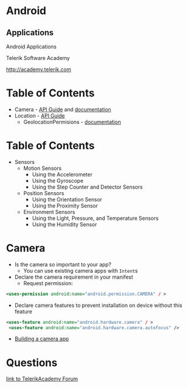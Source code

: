 <!-- section start -->

<!-- attr: {id: 'title', class: 'slide-title', hasScriptWrapper: true} -->
# Android
##  Applications
<div class="signature">
    <p class="signature-course">Android Applications</p>
    <p class="signature-initiative">Telerik Software Academy</p>
    <a href="http://academy.telerik.com" class="signature-link">http://academy.telerik.com</a>
</div>


<!-- section start -->
<!-- attr: { id:'table-of-contents', class:'' } -->
# Table of Contents
- Camera - [API Guide](http://developer.android.com/guide/topics/media/camera.html) and [documentation](http://developer.android.com/reference/android/hardware/Camera.html)
- Location - [API Guide](http://developer.android.com/guide/topics/location/index.html)
  - GeolocationPermisions - [documentation](http://developer.android.com/reference/android/webkit/GeolocationPermissions.html)

# Table of Contents
- Sensors
  - Motion Sensors
    - Using the Accelerometer
    - Using the Gyroscope
    - Using the Step Counter and Detector Sensors
  - Position Sensors
    - Using the Orientation Sensor
    - Using the Proximity Sensor
  - Environment Sensors
    - Using the Light, Pressure, and Temperature Sensors
    - Using the Humidity Sensor


<!-- section start -->
<!-- attr: { id:'', class:'slide-section', showInPresentation:true } -->
<!-- # Camera -->

<!-- attr: { hasScriptWrapper:true, style:'font-size:0.9em' } -->
# Camera
- Is the camera so important to your app?
  - You can use existing camera apps with `Intent`s
- Declare the camera requirement in your manifest
  - Request permission:

```xml
<uses-permission android:name="android.permission.CAMERA" / >
```
  - Declare camera features to prevent installation on device without this feature


```xml
<uses-feature android:name="android.hardware.camera" / >
 <uses-feature android:name="android.hardware.camera.autofocus" />
```
- [Building a camera app](http://developer.android.com/guide/topics/media/camera.html#custom-camera)

<!-- section start -->
<!-- attr: { id:'questions', class:'slide-section', showInPresentation:true } -->
# Questions
<!-- ## Android Applications -->
[link to TelerikAcademy Forum]()
